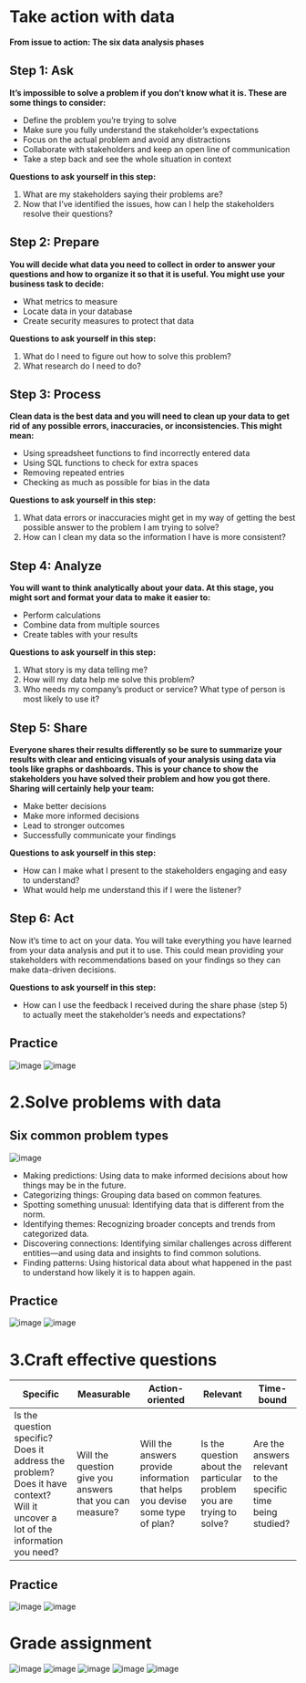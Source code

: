 # Take action with data
**From issue to action: The six data analysis phases**
## Step 1: Ask
**It’s impossible to solve a problem if you don’t know what it is. These are some things to consider:**
- Define the problem you’re trying to solve 
- Make sure you fully understand the stakeholder’s expectations
- Focus on the actual problem and avoid any distractions
- Collaborate with stakeholders and keep an open line of communication
- Take a step back and see the whole situation in context

**Questions to ask yourself in this step:**
1. What are my stakeholders saying their problems are?
2. Now that I’ve identified the issues, how can I help the stakeholders resolve their questions?

## Step 2: Prepare 
**You will decide what data you need to collect in order to answer your questions and how to organize it so that it is useful. You might use your business task to decide:**
- What metrics to measure
- Locate data in your database
- Create security measures to protect that data

**Questions to ask yourself in this step:**
1. What do I need to figure out how to solve this problem?
2. What research do I need to do?

## Step 3: Process
**Clean data is the best data and you will need to clean up your data to get rid of any possible errors, inaccuracies, or inconsistencies. This might mean:**
- Using spreadsheet functions to find incorrectly entered data
- Using SQL functions to check for extra spaces
- Removing repeated entries
- Checking as much as possible for bias in the data

**Questions to ask yourself in this step:**
1. What data errors or inaccuracies might get in my way of getting the best possible answer to the problem I am trying to solve?
2. How can I clean my data so the information I have is more consistent?

## Step 4: Analyze 
**You will want to think analytically about your data. At this stage, you might sort and format your data to make it easier to:**
- Perform calculations
- Combine data from multiple sources
- Create tables with your results

**Questions to ask yourself in this step:**
1. What story is my data telling me?
2. How will my data help me solve this problem?
3. Who needs my company’s product or service? What type of person is most likely to use it?

## Step 5: Share
**Everyone shares their results differently so be sure to summarize your results with clear and enticing visuals of your analysis using data via tools like graphs or dashboards. This is your chance to show the stakeholders you have solved their problem and how you got there. Sharing will certainly help your team:**
- Make better decisions
- Make more informed decisions
- Lead to stronger outcomes
- Successfully communicate your findings

**Questions to ask yourself in this step:**
- How can I make what I present to the stakeholders engaging and easy to understand?
- What would help me understand this if I were the listener?

## Step 6: Act
Now it’s time to act on your data. You will take everything you have learned from your data analysis and put it to use. This could mean providing your stakeholders with recommendations based on your findings so they can make data-driven decisions.

**Questions to ask yourself in this step:**
- How can I use the feedback I received during the share phase (step 5) to actually meet the stakeholder’s needs and expectations?

## Practice
![image](https://github.com/user-attachments/assets/ef07e63d-31af-4282-8ce8-1265f99cf25b)
![image](https://github.com/user-attachments/assets/6fd03598-ad2b-4e16-83c9-5815871ec78e)

# 2.Solve problems with data
## Six common problem types
![image](https://github.com/user-attachments/assets/c96c2762-2d62-4c2c-a1c9-ec62dcca3004)

- Making predictions: Using data to make informed decisions about how things may be in the future.
- Categorizing things: Grouping data based on common features.
- Spotting something unusual: Identifying data that is different from the norm.
- Identifying themes: Recognizing broader concepts and trends from categorized data.
- Discovering connections: Identifying similar challenges across different entities—and using data and insights to find common solutions.
- Finding patterns: Using historical data about what happened in the past to understand how likely it is to happen again.

## Practice
![image](https://github.com/user-attachments/assets/947da15a-a4b5-4aaf-946a-56a17080117c)
![image](https://github.com/user-attachments/assets/d6dfc350-2ccc-4464-bef7-99d44f6edcd5)

# 3.Craft effective questions
| **Specific**                                                                                                         | **Measurable**                                                                                                     | **Action-oriented**                                                                                              | **Relevant**                                                                                                     | **Time-bound**                                                                                                       |
|----------------------------------------------------------------------------------------------------------------------|---------------------------------------------------------------------------------------------------------------------|------------------------------------------------------------------------------------------------------------------|------------------------------------------------------------------------------------------------------------------|----------------------------------------------------------------------------------------------------------------------|
| Is the question specific? Does it address the problem? Does it have context? Will it uncover a lot of the information you need? | Will the question give you answers that you can measure?                                                             | Will the answers provide information that helps you devise some type of plan?                                     | Is the question about the particular problem you are trying to solve?                                              | Are the answers relevant to the specific time being studied?                                                           |

## Practice
![image](https://github.com/user-attachments/assets/86f93bc8-2c74-4103-a4b2-50e2003059e1)
![image](https://github.com/user-attachments/assets/2c653d7e-b6fe-4953-8eb9-c2244ddc6925)

# Grade assignment
![image](https://github.com/user-attachments/assets/1338caf7-e05d-4cf8-8b8f-cc2994c607c6)
![image](https://github.com/user-attachments/assets/4364bb84-0f81-404a-8a98-02cc891eec8b)
![image](https://github.com/user-attachments/assets/66f40f73-efa8-4e91-a3c6-a425616a3618)
![image](https://github.com/user-attachments/assets/cc995ee1-0018-47a5-abf2-1a837bb946d5)
![image](https://github.com/user-attachments/assets/c64d1126-742e-4f46-b269-50a14e94d97f)
